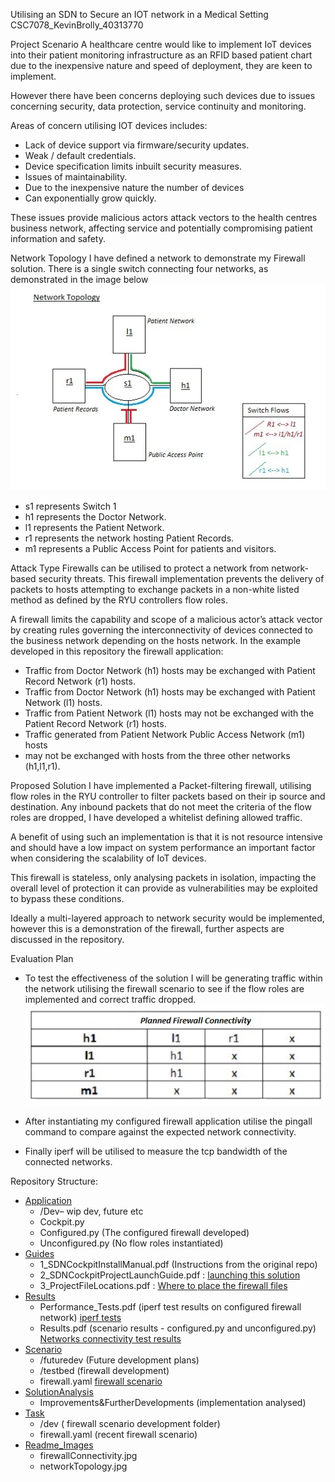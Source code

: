 Utilising an SDN to Secure an IOT network in a Medical Setting 
CSC7078_KevinBrolly_40313770

Project Scenario
A healthcare centre would like to implement IoT devices into their patient 
monitoring infrastructure as an RFID based patient chart due 
to the inexpensive nature and speed of deployment, they are keen to implement. 

However there have been concerns deploying such devices due to issues 
concerning security, data protection, service continuity and monitoring.

Areas of concern utilising IOT devices includes:
- Lack of device support via firmware/security updates. 
- Weak / default credentials. 
- Device specification limits inbuilt security measures. 
- Issues of maintainability. 
- Due to the inexpensive nature the number of devices 
- Can exponentially grow quickly.

These issues provide malicious actors attack vectors to the health 
centres business network, affecting service and potentially 
compromising patient information and safety.

Network Topology
I have defined a network to demonstrate my Firewall solution.
There is a single switch connecting four networks, as demonstrated in the image 
below
![Alt text](readme_Images/networkTopology.jpg "project network topology")


- s1 represents Switch 1
- h1 represents the Doctor Network.
- l1 represents the Patient Network.
- r1 represents the network hosting Patient Records.
- m1 represents a Public Access Point for patients and visitors.

Attack Type
Firewalls can be utilised to protect a network from network-based 
security threats. This firewall implementation prevents the delivery
of packets to hosts attempting to exchange packets in a non-white 
listed method as defined by the RYU controllers flow roles. 

A firewall limits the capability and scope of a malicious actor’s attack
vector by creating rules governing the interconnectivity of devices 
connected to the business network depending on the hosts network. 
In the example developed in this repository the firewall application:

- Traffic from Doctor Network (h1) hosts may be exchanged with Patient 
Record Network (r1) hosts.
- Traffic from Doctor Network  (h1) hosts may be exchanged with Patient
Network (l1) hosts.
- Traffic from Patient Network (l1) hosts may  not be exchanged with the
Patient Record Network (r1) hosts.
- Traffic generated from Patient Network Public Access Network (m1) hosts
- may not be exchanged with hosts from the three other networks (h1,l1,r1).

Proposed Solution
I have implemented a Packet-filtering firewall, utilising flow roles in the RYU 
controller to filter packets based on their ip source and destination. 
Any inbound packets that do not meet the criteria of the flow roles are dropped,
I have developed a whitelist defining allowed traffic.

A benefit of using such an implementation is that it is not resource intensive 
and should have a low impact on system performance an important factor when 
considering the scalability of IoT devices.

This firewall is stateless, only analysing packets in isolation, 
impacting the overall level of protection it can provide as vulnerabilities 
may be exploited to bypass these conditions. 

Ideally a multi-layered approach to network security would be implemented,
however this is a demonstration of the firewall, further aspects are 
discussed in the repository.

Evaluation Plan
- To test the effectiveness of the solution I will be generating traffic within 
the network utilising the firewall scenario to see if the flow roles are 
implemented and correct traffic dropped.
![Alt text](readme_Images/firewallConnectivity.jpg "project network connectivity")

- After instantiating my configured firewall application utilise the 
pingall command to compare against the expected network connectivity.

- Finally iperf will be utilised to measure the tcp bandwidth 
of the connected networks.  

Repository Structure:
- [Application](Application/ "Link to application folder")
 	- /Dev– wip dev, future  etc
 	- Cockpit.py
 	- Configured.py (The configured firewall developed)
 	- Unconfigured.py (No flow roles instantiated)
- [Guides](Guides/ "Link to guide folder")
 	- 1_SDNCockpitInstallManual.pdf (Instructions from the original repo)
 	- 2_SDNCockpitProjectLaunchGuide.pdf : [launching this solution](Guides/2_SDNCockpitProjectLaunchGuide.pdf "How to launch this project")
 	- 3_ProjectFileLocations.pdf : [Where to place the firewall files](Guides/3_ProjectFileLocations.pdf "Where to place project files")
- [Results](Results/ "Link to results folder")
 	- Performance_Tests.pdf  (iperf test results on configured firewall network) [iperf tests](Results/Performance_Tests.pdf "Performance results")
 	- Results.pdf  (scenario results - configured.py and unconfigured.py) [Networks connectivity test results](Results/Results.pdf "scenario results - configured.py - unconfigured.py")
- [Scenario](Scenario/ "Link to scenario folder")
 	- /futuredev  (Future development plans)
 	- /testbed  (firewall development)
 	- firewall.yaml  [firewall scenario](Scenario/firewall.yaml "Link to firewall scenario code")
- [SolutionAnalysis](SolutionAnalysis/ "Link to solution analysis folder")
 	- Improvements&FurtherDevelopments (implementation analysed)
- [Task](Scenario/ "Link to task folder")
 	- /dev ( firewall scenario development folder)
 	- firewall.yaml (recent firewall scenario)
- [Readme_Images](readme_Images/ "Link to readme image folder")
 	- firewallConnectivity.jpg
 	- networkTopology.jpg



